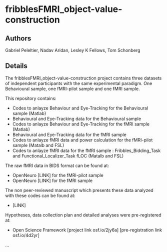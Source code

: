 # fribblesFMRI_object-value-construction
## Authors 
Gabriel Peleltier, Nadav Aridan, Lesley K Fellows, Tom Schonberg
## Details
The fribblesFMRI_object-value-construction project contains three datasets of independent participants with the same experimental paradigm. One Behavioural sample, one fMRI-pilot sample and one fMRI sample.  
  
This repository contains:
* Codes to anlayze Behaviour and Eye-Tracking for the Behavioural sample (Matlab)
* Behavioural and Eye-Tracking data for the Behavioural sample
* Codes to anlayze Behaviour and Eye-Tracking for the fMRI sample (Matlab)
* Behavioural and Eye-Tracking data for the fMRI sample
* Codes to anlayze fMRI data and power calculation for the fMRI-pilot sample (Matalb and FSL)
* Codes to anlayze fMRI data for the fMRI sample : Fribbles_Bidding_Task and Functional_Localizer_Task fLOC (Matalb and FSL)
  
The raw fMRI data in BIDS format can be found at:
* OpenNeuro [LINK] for the fMRI-pilot sample
* OpenNeuro [LINK] for the fMRI sample

The non peer-reviewed manuscript which presents these data analyzed with these codes can be found at:
* [LINK]  
  
Hypotheses, data collection plan and detailed analyses were pre-registered at:
* Open Science Framework [project link osf.io/2jy6a] [pre-registration link osf.io/4d2yr]

...
